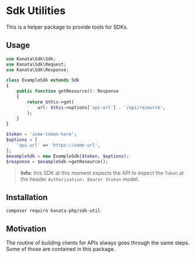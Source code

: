 
# Sdk Utilities

This is a helper package to provide tools for SDKs.

## Usage

```php
use Kanata\Sdk\Sdk;
use Kanata\Sdk\Request;
use Kanata\Sdk\Response;

class ExampleSdk extends Sdk
{
    public function getResource(): Response
    {
        return $this->get(
            url: $this->options['api-url'] . '/api/resource',
        );
    }
}

$token = 'some-token-here';
$options = [
    'api-url' => 'https://some-url',
];
$exampleSdk = new ExampleSdk($token, $options);
$response = $exampleSdk->getResource();
```

> **Info:** this SDK at this moment expects the API to expect the `Token` at the header `Authorization: Bearer $token` model.

## Installation

```shell
composer require kanata-php/sdk-util
```

## Motivation

The routine of building clients for APIs always goes through the same steps. Some of those are contained in this package.
